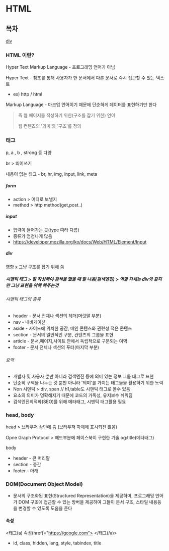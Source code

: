 # HTML



## 목차

[div](#div)

### HTML 이란?

Hyper Text Markup Language - 프로그래밍 언어가 아님



Hyper Text - 참조를 통해 사용자가 한 문서에서 다른 문서로 즉시 접근할 수 있는 텍스트

- ex) http / html

Markup Language - 마크업 언어이기 때문에 단순하게 데이터를 표현하기만 한다



> 즉 웹 페이지를 작성하기 위한(구조를 잡기 위한) 언어
>
>  웹 컨텐츠의 '의미'와 '구조'를 정의



### 태그

p, a , b , strong 등 다양

br > 띄어쓰기 

내용이 없는 태그 - br, hr, img, input, link, meta

##### form

- action > 어디로 보낼지
- method > http method(get,post..)

##### input

- 입력이 들어가는 곳(type 따라 다름)
- 종류가 엄청나게 많음
- https://developer.mozilla.org/ko/docs/Web/HTML/Element/Input

##### div

영향 x 그냥 구조를 잡기 위해 씀

##### 시맨틱 태그 > 잘 작성해야 검색을 했을 때 잘 나옴(검색엔진) > 역할 자체는 div와 같지만 그냥 표현을 위해 해주는것

###### 시맨틱 태그의 종류

- header - 문서 전체나 섹션의 헤더(머릿말 부분)
- nav - 내비게이션
- aside - 사이드에 위치한 공간, 메인 콘텐츠와 관련성 적은 콘텐츠
- section - 문서의 일반적인 구분, 컨텐츠의 그룹을 표현
- article - 문서,페이지,사이트 안에서 독립적으로 구분되는 여역
- footer - 문서 전체나 섹션의 푸터(마지막 부분)

###### 요약

- 개발자 및 사용자 뿐만 아니라 검색엔진 등에 의미 있는 정보 그룹 태그로 표현
- 단순히 구역을 나누는 것 뿐만 아니라 '의미'를 가지는 태그들을 활용하기 위한 노력
- Non 시멘틱 > div, span // h1,table도 시맨틱 태그로 볼수 있음
- 요소의 의미가 명확해지기 때문에 코드의 가독성, 유지보수 쉬워짐
- 검색엔진최적화(SEO)를 위해 메타태그, 시맨틱 태그활용 필요

### head, body

head > 브라우저 상단에 뜸 (브라우저 자체에 표시되진 않음)

Opne Graph Protocol > 헤드부분에 페이스북이 구현한 기술 og:title(메타태그)

body

- header - 큰 머리말
- section - 중간
- footer - 아래





### DOM(Document Object Model)

- 문서의 구조화된 표현(Structured Representation)을 제공하며, 프로그래밍 언어가 DOM 구조에 접근할 수 있는 방버을 제공하여 그들이 문서 구조, 스타일 내용등 을 변경할 수 있도록 도움을 준다



#### 속성

<태그(a) 속성(href)="https://google.com"> </태그(/a)>

- id, class, hidden, lang, style, tabindex, title



